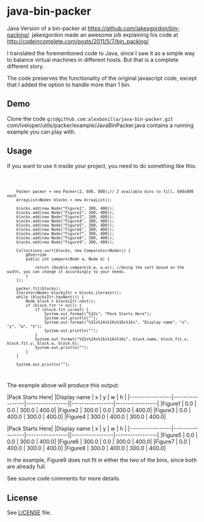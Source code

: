 # java-bin-packer
Java Version of a bin-packer at https://github.com/jakesgordon/bin-packing/. jakesgordon made an awesome job explaining his code at http://codeincomplete.com/posts/2011/5/7/bin_packing/

I translated the forementioned code to Java, since I saw it as a simple way to balance virtual machines in different hosts. But that is a complete different story.

The code preserves the functionality of the original javascript code, except that I added the option to handle more than 1 bin.

<h2>Demo</h2>
Clone the code 
<code>git@github.com:alexbonilla/java-bin-packer.git</code>
com/iveloper/utils/packer/example/JavaBinPacker.java contains a running example you can play with.

<h2>Usage</h2>
<p>If you want to use it inside your project, you need to do something like this:</p>
<code>
        
        Packer packer = new Packer(2, 600, 800);// 2 available bins to fill, 600x800 each
        ArrayList<Node> blocks = new ArrayList();

        blocks.add(new Node("Figure1", 300, 400));
        blocks.add(new Node("Figure2", 300, 400));
        blocks.add(new Node("Figure3", 300, 400));
        blocks.add(new Node("Figure4", 300, 400));
        blocks.add(new Node("Figure5", 300, 400));
        blocks.add(new Node("Figure6", 300, 400));
        blocks.add(new Node("Figure7", 300, 400));
        blocks.add(new Node("Figure8", 300, 400));
        blocks.add(new Node("Figure9", 300, 400));

        Collections.sort(blocks, new Comparator<Node>() {
            @Override
            public int compare(Node a, Node b) {

                return (Double.compare(b.w, a.w)); //doing the sort based on the width, you can change it accordingly to your needs.
            }
        });

        packer.fit(blocks);
        Iterator<Node> blocksItr = blocks.iterator();
        while (blocksItr.hasNext()) {
            Node block = blocksItr.next();
            if (block.fit != null) {
                if (block.fit.isroot) {
                    System.out.format("%32s", "Pack Starts Here");
                    System.out.println("");
                    System.out.format("%32s%24s%16s%16s%16s", "Display name", "x", "y", "w", "h");
                    System.out.println("");
                }
                System.out.format("%32s%24s%16s%16s%16s", block.name, block.fit.x, block.fit.y, block.w, block.h);
                System.out.println("");
            }
        }

        System.out.println("");
</code>

The example above will produce this output:


|Pack Starts Here|
|Display name |                     x   |           y    |          w    |          h |
|-----------------|-----------------|-----------------||-----------------|-----------------|
|Figure1      |              0.0        |    0.0         | 300.0         | 400.0|
|Figure2      |            300.0        |    0.0         | 300.0         | 400.0|
|Figure3      |              0.0        |  400.0         | 300.0         | 400.0|
|Figure4      |            300.0        |  400.0         | 300.0         | 400.0|

|Pack Starts Here|
|Display name |                     x    |          y    |         w     |         h |
|-----------------|-----------------|-----------------||-----------------|-----------------|
|Figure5      |              0.0         |   0.0         | 300.0         | 400.0|
|Figure6      |            300.0         |   0.0         | 300.0         | 400.0|
|Figure7      |              0.0         | 400.0         | 300.0         | 400.0|
|Figure8      |            300.0         | 400.0         | 300.0         | 400.0|

In the example, Figure9 does not fit in either the two of the bins, since both are already full.                     

See source code comments for more details.

<h2>License</h2>
See <a href="https://github.com/alexbonilla/java-bin-packer/blob/master/LICENSE">LICENSE</a> file.
